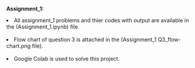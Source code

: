<p><b>Assignment_1:</b><br>
<li>All assignment_1 problems and thier codes with output are available in the (Assignment_1.ipynb) file.</li><br>
<li>Flow chart of question 3 is attached in the (Assignment_1 Q3_flow-chart.png file).</li><br>
<li>Google Colab is used to solve this project.</li></p>

